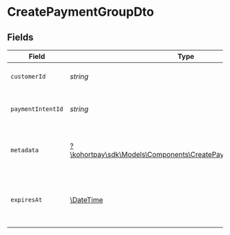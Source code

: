 # CreatePaymentGroupDto


## Fields

| Field                                                                                                                       | Type                                                                                                                        | Required                                                                                                                    | Description                                                                                                                 | Example                                                                                                                     |
| --------------------------------------------------------------------------------------------------------------------------- | --------------------------------------------------------------------------------------------------------------------------- | --------------------------------------------------------------------------------------------------------------------------- | --------------------------------------------------------------------------------------------------------------------------- | --------------------------------------------------------------------------------------------------------------------------- |
| `customerId`                                                                                                                | *string*                                                                                                                    | :heavy_check_mark:                                                                                                          | The ID of the customer.                                                                                                     | cus_IzkjlvAhdjzjht3                                                                                                         |
| `paymentIntentId`                                                                                                           | *string*                                                                                                                    | :heavy_check_mark:                                                                                                          | The ID of the payment intent.                                                                                               | pi_1JYLo8KerLxWZaQtys6ZQ1xR                                                                                                 |
| `metadata`                                                                                                                  | [?\kohortpay\sdk\Models\Components\CreatePaymentGroupDtoMetadata](../../Models/Components/CreatePaymentGroupDtoMetadata.md) | :heavy_minus_sign:                                                                                                          | Additional metadata for the payment group.                                                                                  |                                                                                                                             |
| `expiresAt`                                                                                                                 | [\DateTime](https://www.php.net/manual/en/class.datetime.php)                                                               | :heavy_minus_sign:                                                                                                          | The expiration date and time of the payment group.                                                                          | 2023-12-05T15:08:34.820Z                                                                                                    |